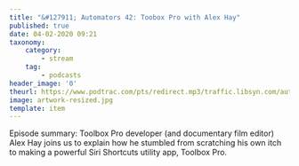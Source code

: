 ```yaml
---
title: "&#127911; Automators 42: Toobox Pro with Alex Hay"
published: true
date: 04-02-2020 09:21
taxonomy:
    category:
        - stream
    tag:
        - podcasts
header_image: '0'
theurl: https://www.podtrac.com/pts/redirect.mp3/traffic.libsyn.com/automatorsrelay/automators042.mp3
image: artwork-resized.jpg
template: item
--- 
```

Episode summary: Toolbox Pro developer (and documentary film editor) Alex Hay joins us to explain how he stumbled from scratching his own itch to making a powerful Siri Shortcuts utility app, Toolbox Pro.
